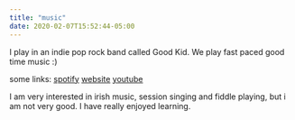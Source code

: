 ```yaml
---
title: "music"
date: 2020-02-07T15:52:44-05:00
---
```


I play in an indie pop rock band called Good Kid. We play fast paced good time music :)

some links:
[spotify](https://open.spotify.com/artist/38SKxCyfrmNWqWunb9wGHP)
[website](http://goodkidofficial.com/)
[youtube](https://www.youtube.com/channel/UCW2QxqqE_j-utMTBq5Oh2fA)


I am very interested in irish music, session singing and fiddle playing, but i am not very good. I have really enjoyed learning.

